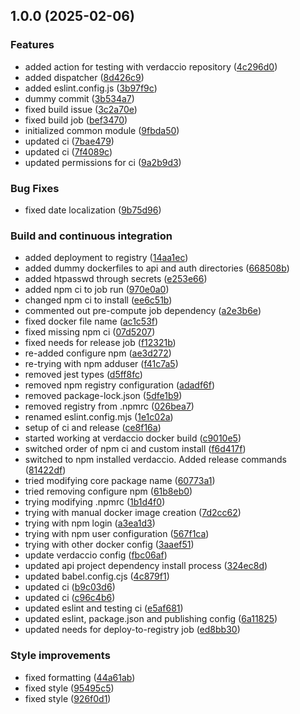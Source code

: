 ## 1.0.0 (2025-02-06)

### Features

* added action for testing with verdaccio repository ([4c296d0](https://github.com/FreshMag/another-testo/commit/4c296d03257215f00e6ff46ea3d57846013e208a))
* added dispatcher ([8d426c9](https://github.com/FreshMag/another-testo/commit/8d426c9693b3714fe42efaeab8b3436681d45f63))
* added eslint.config.js ([3b97f9c](https://github.com/FreshMag/another-testo/commit/3b97f9c8c0a6749739c20ecab8cf731cce1d5ef7))
* dummy commit ([3b534a7](https://github.com/FreshMag/another-testo/commit/3b534a7b536e4ef86e7bccf90a76a6aaf66496b5))
* fixed build issue ([3c2a70e](https://github.com/FreshMag/another-testo/commit/3c2a70e725266744c9b6c07209ed2b576ed5ee4b))
* fixed build job ([bef3470](https://github.com/FreshMag/another-testo/commit/bef347061f57ea962a312836564acad6d3796d11))
* initialized common module ([9fbda50](https://github.com/FreshMag/another-testo/commit/9fbda5008be13be37361ebf4e3edefc4451f464a))
* updated ci ([7bae479](https://github.com/FreshMag/another-testo/commit/7bae4796549451214b31de3bc5a34316a8f9d004))
* updated ci ([7f4089c](https://github.com/FreshMag/another-testo/commit/7f4089cce2602a033a0bb9d1168579efbb601ab7))
* updated permissions for ci ([9a2b9d3](https://github.com/FreshMag/another-testo/commit/9a2b9d3fa938192b28560feeef0ef030d9fcf38b))

### Bug Fixes

* fixed date localization ([9b75d96](https://github.com/FreshMag/another-testo/commit/9b75d967d9f1e1ac08b36fa7ae5cedee3d03d2f3))

### Build and continuous integration

* added deployment to registry ([14aa1ec](https://github.com/FreshMag/another-testo/commit/14aa1ecb9a4a7bd84c50f32b4d393039a31b3a96))
* added dummy dockerfiles to api and auth directories ([668508b](https://github.com/FreshMag/another-testo/commit/668508bf7119e1cc59d7bfcccf4682a1d4a423d5))
* added htpasswd through secrets ([e253e66](https://github.com/FreshMag/another-testo/commit/e253e66c46089a3eff7ae6ac9b618777918f49fb))
* added npm ci to job run ([970e0a0](https://github.com/FreshMag/another-testo/commit/970e0a0eaa3f5eb63db3d8b83dd1d7bd5adc160d))
* changed npm ci to install ([ee6c51b](https://github.com/FreshMag/another-testo/commit/ee6c51b9219f6cb9d64e8a010bdf96f060ae51ce))
* commented out pre-compute job dependency ([a2e3b6e](https://github.com/FreshMag/another-testo/commit/a2e3b6e7e17dac7e1c0706b20eb3acd88372a2fb))
* fixed docker file name ([ac1c53f](https://github.com/FreshMag/another-testo/commit/ac1c53f29d110be9c8287ddeef447fbe9be598f0))
* fixed missing npm ci ([07d5207](https://github.com/FreshMag/another-testo/commit/07d520770dd175e3e5075479e33e6f11dcaab6d7))
* fixed needs for release job ([f12321b](https://github.com/FreshMag/another-testo/commit/f12321bf629cce159cf7dee7f01d60403916abd8))
* re-added configure npm ([ae3d272](https://github.com/FreshMag/another-testo/commit/ae3d272387d1bb33f705a092eee5c74e1252167d))
* re-trying with npm adduser ([f41c7a5](https://github.com/FreshMag/another-testo/commit/f41c7a50fed9e07d20fdbeac5db3d09a670672ff))
* removed jest types ([d5ff8fc](https://github.com/FreshMag/another-testo/commit/d5ff8fc974f22c5ef265c01d4b363e09f2397604))
* removed npm registry configuration ([adadf6f](https://github.com/FreshMag/another-testo/commit/adadf6f2e91d3dca91aba5b65eb7ed3f315dccdb))
* removed package-lock.json ([5dfe1b9](https://github.com/FreshMag/another-testo/commit/5dfe1b962693f889d118f31bb909cc237b8d766b))
* removed registry from .npmrc ([026bea7](https://github.com/FreshMag/another-testo/commit/026bea7601ba93fd93fdb199f3baa5d566383be7))
* renamed eslint.config.mjs ([1e1c02a](https://github.com/FreshMag/another-testo/commit/1e1c02a9bc80207146fc8e35a1ca885648c6a02c))
* setup of ci and release ([ce8f16a](https://github.com/FreshMag/another-testo/commit/ce8f16a90edf15069bd5ff6ecb2c666ea2e8f02f))
* started working at verdaccio docker build ([c9010e5](https://github.com/FreshMag/another-testo/commit/c9010e5a22c1b1bf3244820220fc4197c791f63c))
* switched order of npm ci and custom install ([f6d417f](https://github.com/FreshMag/another-testo/commit/f6d417f915693c2473a328d11cb2c101f8d9bee1))
* switched to npm installed verdaccio. Added release commands ([81422df](https://github.com/FreshMag/another-testo/commit/81422df03ebaca32c00fb11e98a72a5742a905b3))
* tried modifying core package name ([60773a1](https://github.com/FreshMag/another-testo/commit/60773a1dde28369a9b3352f8582501f65bc8623b))
* tried removing configure npm ([61b8eb0](https://github.com/FreshMag/another-testo/commit/61b8eb0e82c833f38cda6bcdb6acef2546b9afb3))
* trying modifying .npmrc ([1b1d4f0](https://github.com/FreshMag/another-testo/commit/1b1d4f03b6cc1deea54de8a3d2152a886322716c))
* trying with manual docker image creation ([7d2cc62](https://github.com/FreshMag/another-testo/commit/7d2cc62374779b0e389e1e70b0a150c614705322))
* trying with npm login ([a3ea1d3](https://github.com/FreshMag/another-testo/commit/a3ea1d30edd210c9e4b14d6177b904e2f6427b2d))
* trying with npm user configuration ([567f1ca](https://github.com/FreshMag/another-testo/commit/567f1ca9bc2359ce993069de9fa999f06e8d4de0))
* trying with other docker config ([3aaef51](https://github.com/FreshMag/another-testo/commit/3aaef51dfa9069163ad0572a98f1fa2def3c7fa8))
* update verdaccio config ([fbc06af](https://github.com/FreshMag/another-testo/commit/fbc06af5b27ba2d384148ef82f0a81e702093187))
* updated api project dependency install process ([324ec8d](https://github.com/FreshMag/another-testo/commit/324ec8d2d625f0cd59ec11557f23bac87191ce87))
* updated babel.config.cjs ([4c879f1](https://github.com/FreshMag/another-testo/commit/4c879f11fff4615789bd4c9cb0b269d70a62f21f))
* updated ci ([b9c03d6](https://github.com/FreshMag/another-testo/commit/b9c03d6609cfc52fed06aae0609dca1b6a40de65))
* updated ci ([c96c4b6](https://github.com/FreshMag/another-testo/commit/c96c4b6ff8096974244533658819bf4c3555ee3e))
* updated eslint and testing ci ([e5af681](https://github.com/FreshMag/another-testo/commit/e5af6813acc3376ed24b3c0c60407dd2dd981a78))
* updated eslint, package.json and publishing config ([6a11825](https://github.com/FreshMag/another-testo/commit/6a11825c0b508aed9794e274eb8a27d75864d9c9))
* updated needs for deploy-to-registry job ([ed8bb30](https://github.com/FreshMag/another-testo/commit/ed8bb3089a13570f61aceef49a1b33fa6020d8fe))

### Style improvements

* fixed formatting ([44a61ab](https://github.com/FreshMag/another-testo/commit/44a61ab996c11e7180b5f0cd0c77703ef5c35c9a))
* fixed style ([95495c5](https://github.com/FreshMag/another-testo/commit/95495c5faae9543c76345e3aef64b4819312659b))
* fixed style ([926f0d1](https://github.com/FreshMag/another-testo/commit/926f0d1ca760e39d9b1f0a1851ef9fe76d294b63))
